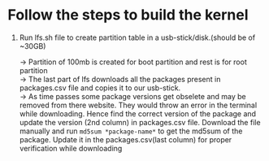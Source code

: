 # Follow the steps to build the kernel
1) Run lfs.sh file to create partition table in a usb-stick/disk.(should be of ~30GB)
       
    -> Partition of 100mb is created for boot partition and rest is for root partition <br/>
    -> The last part of lfs downloads all the packages present in packages.csv file and copies it to our usb-stick. <br/>
    -> As time passes some package versions get obselete and may be removed from there website. They would throw an error in the terminal while downloading. Hence find the correct version of the package and          update the version (2nd column) in packages.csv file. Download the file manually and run
       ```
       md5sum *package-name*
        ```
       to get the md5sum of the package. Update it in the packages.csv(last column) for proper verification while downloading
